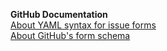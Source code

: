 **GitHub Documentation**  
[About YAML syntax for issue forms](https://docs.github.com/en/communities/using-templates-to-encourage-useful-issues-and-pull-requests/syntax-for-issue-forms#about-yaml-syntax-for-issue-forms)  
[About GitHub's form schema](https://docs.github.com/en/communities/using-templates-to-encourage-useful-issues-and-pull-requests/syntax-for-githubs-form-schema#about-githubs-form-schema)  


